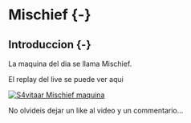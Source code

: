 # Mischief {-}

## Introduccion {-}

La maquina del dia se llama Mischief.

El replay del live se puede ver aqui

[![S4vitaar Mischief maquina](https://img.youtube.com/vi/Q6vlt9BlnWg/0.jpg)](https://www.youtube.com/watch?v=Q6vlt9BlnWg)

No olvideis dejar un like al video y un commentario...
